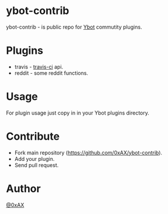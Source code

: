 ybot-contrib
=============

ybot-contrib - is public repo for [Ybot](https://github.com/0xAX/Ybot) commutity plugins.

Plugins
============

  * travis - [travis-ci](https://travis-ci.org/) api.
  * reddit - some reddit functions.
  
Usage
============

For plugin usage just copy in in your Ybot plugins directory.

Contribute
============

  * Fork main repository (https://github.com/0xAX/ybot-contrib).
  * Add your plugin.
  * Send pull request.

Author
========

[@0xAX](https://twitter.com/0xAX)
